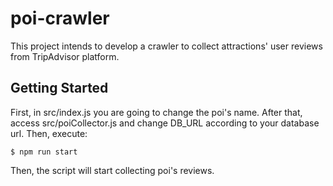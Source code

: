 # poi-crawler
This project intends to develop a crawler to collect attractions' user reviews from TripAdvisor platform.

## Getting Started
First, in src/index.js you are going to change the poi's name. 
After that, access src/poiCollector.js and change DB_URL according to your database url.
Then, execute: 
```
$ npm run start
```
Then, the script will start collecting poi's reviews.
